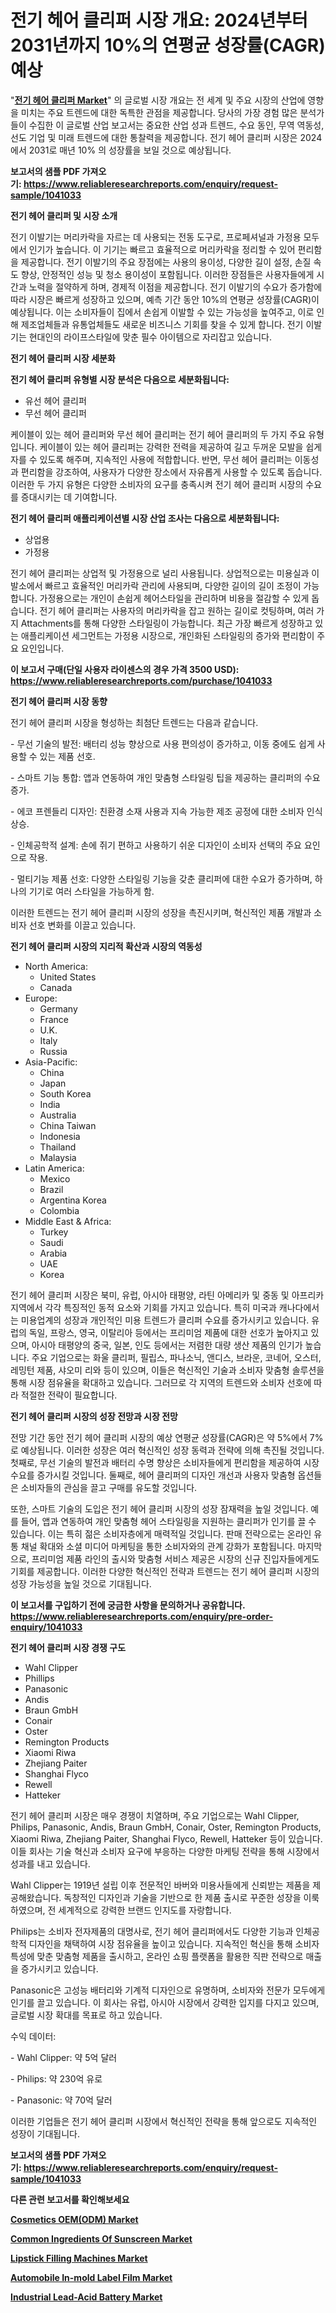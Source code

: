 <p><h1>전기 헤어 클리퍼 시장 개요: 2024년부터 2031년까지 10%의 연평균 성장률(CAGR) 예상</h1></p><p>"<strong><a href="https://www.reliableresearchreports.com/electric-hair-clipper-r1041033?utm_campaign=106&utm_medium=7&utm_source=Github&utm_content=ia&utm_term=28122024&utm_id=electric-hair-clipper">전기 헤어 클리퍼 Market</a></strong>" 의 글로벌 시장 개요는 전 세계 및 주요 시장의 산업에 영향을 미치는 주요 트렌드에 대한 독특한 관점을 제공합니다. 당사의 가장 경험 많은 분석가들이 수집한 이 글로벌 산업 보고서는 중요한 산업 성과 트렌드, 수요 동인, 무역 역동성, 선도 기업 및 미래 트렌드에 대한 통찰력을 제공합니다. 전기 헤어 클리퍼 시장은 2024에서 2031로 매년 10% 의 성장률을 보일 것으로 예상됩니다.&nbsp;</p>
<p><strong>보고서의 샘플 PDF 가져오기:&nbsp;<a href="https://www.reliableresearchreports.com/enquiry/request-sample/1041033?utm_campaign=106&utm_medium=7&utm_source=Github&utm_content=ia&utm_term=28122024&utm_id=electric-hair-clipper">https://www.reliableresearchreports.com/enquiry/request-sample/1041033</a></strong></p>
<p><strong>전기 헤어 클리퍼 및 시장 소개</strong></p>
<p><p>전기 이발기는 머리카락을 자르는 데 사용되는 전동 도구로, 프로페셔널과 가정용 모두에서 인기가 높습니다. 이 기기는 빠르고 효율적으로 머리카락을 정리할 수 있어 편리함을 제공합니다. 전기 이발기의 주요 장점에는 사용의 용이성, 다양한 길이 설정, 손질 속도 향상, 안정적인 성능 및 청소 용이성이 포함됩니다. 이러한 장점들은 사용자들에게 시간과 노력을 절약하게 하며, 경제적 이점을 제공합니다. 전기 이발기의 수요가 증가함에 따라 시장은 빠르게 성장하고 있으며, 예측 기간 동안 10%의 연평균 성장률(CAGR)이 예상됩니다. 이는 소비자들이 집에서 손쉽게 이발할 수 있는 가능성을 높여주고, 이로 인해 제조업체들과 유통업체들도 새로운 비즈니스 기회를 찾을 수 있게 합니다. 전기 이발기는 현대인의 라이프스타일에 맞춘 필수 아이템으로 자리잡고 있습니다.</p></p>
<p><strong>전기 헤어 클리퍼 시장 세분화</strong></p>
<p><strong>전기 헤어 클리퍼 유형별 시장 분석은 다음으로 세분화됩니다:</strong></p>
<p><ul><li>유선 헤어 클리퍼</li><li>무선 헤어 클리퍼</li></ul></p>
<p><p>케이블이 있는 헤어 클리퍼와 무선 헤어 클리퍼는 전기 헤어 클리퍼의 두 가지 주요 유형입니다. 케이블이 있는 헤어 클리퍼는 강력한 전력을 제공하여 길고 두꺼운 모발을 쉽게 자를 수 있도록 해주며, 지속적인 사용에 적합합니다. 반면, 무선 헤어 클리퍼는 이동성과 편리함을 강조하여, 사용자가 다양한 장소에서 자유롭게 사용할 수 있도록 돕습니다. 이러한 두 가지 유형은 다양한 소비자의 요구를 충족시켜 전기 헤어 클리퍼 시장의 수요를 증대시키는 데 기여합니다.</p></p>
<p><strong>전기 헤어 클리퍼 애플리케이션별 시장 산업 조사는 다음으로 세분화됩니다:</strong></p>
<p><ul><li>상업용</li><li>가정용</li></ul></p>
<p><p>전기 헤어 클리퍼는 상업적 및 가정용으로 널리 사용됩니다. 상업적으로는 미용실과 이발소에서 빠르고 효율적인 머리카락 관리에 사용되며, 다양한 길이의 길이 조정이 가능합니다. 가정용으로는 개인이 손쉽게 헤어스타일을 관리하며 비용을 절감할 수 있게 돕습니다. 전기 헤어 클리퍼는 사용자의 머리카락을 잡고 원하는 길이로 컷팅하며, 여러 가지 Attachments를 통해 다양한 스타일링이 가능합니다. 최근 가장 빠르게 성장하고 있는 애플리케이션 세그먼트는 가정용 시장으로, 개인화된 스타일링의 증가와 편리함이 주요 요인입니다.</p></p>
<p><strong>이 보고서 구매(단일 사용자 라이센스의 경우 가격 3500 USD): <a href="https://www.reliableresearchreports.com/purchase/1041033?utm_campaign=106&utm_medium=7&utm_source=Github&utm_content=ia&utm_term=28122024&utm_id=electric-hair-clipper">https://www.reliableresearchreports.com/purchase/1041033</a></strong></p>
<p><strong>전기 헤어 클리퍼 시장 동향</strong></p>
<p><p>전기 헤어 클리퍼 시장을 형성하는 최첨단 트렌드는 다음과 같습니다.</p><p>- 무선 기술의 발전: 배터리 성능 향상으로 사용 편의성이 증가하고, 이동 중에도 쉽게 사용할 수 있는 제품 선호.</p><p>- 스마트 기능 통합: 앱과 연동하여 개인 맞춤형 스타일링 팁을 제공하는 클리퍼의 수요 증가.</p><p>- 에코 프렌들리 디자인: 친환경 소재 사용과 지속 가능한 제조 공정에 대한 소비자 인식 상승.</p><p>- 인체공학적 설계: 손에 쥐기 편하고 사용하기 쉬운 디자인이 소비자 선택의 주요 요인으로 작용.</p><p>- 멀티기능 제품 선호: 다양한 스타일링 기능을 갖춘 클리퍼에 대한 수요가 증가하며, 하나의 기기로 여러 스타일을 가능하게 함.</p><p>이러한 트렌드는 전기 헤어 클리퍼 시장의 성장을 촉진시키며, 혁신적인 제품 개발과 소비자 선호 변화를 이끌고 있습니다.</p></p>
<p><strong>전기 헤어 클리퍼 시장의 지리적 확산과 시장의 역동성</strong></p>
<p><ul>
    <li>
        North America:
        <ul>
            <li>United States</li>
            <li>Canada</li>
        </ul>
    </li>
    <li>
        Europe:
        <ul>
            <li>Germany</li>
            <li>France</li>
            <li>U.K.</li>
            <li>Italy</li>
            <li>Russia</li>
        </ul>
    </li>
    <li>
        Asia-Pacific:
        <ul>
            <li>China</li>
            <li>Japan</li>
            <li>South Korea</li>
            <li>India</li>
            <li>Australia</li>
            <li>China Taiwan</li>
            <li>Indonesia</li>
            <li>Thailand</li>
            <li>Malaysia</li>
        </ul>
    </li>
    <li>
        Latin America:
        <ul>
            <li>Mexico</li>
            <li>Brazil</li>
            <li>Argentina Korea</li>
            <li>Colombia</li>
        </ul>
    </li>
    <li>
        Middle East & Africa:
        <ul>
            <li>Turkey</li>
            <li>Saudi</li>
            <li>Arabia</li>
            <li>UAE</li>
            <li>Korea</li>
        </ul>
    </li>
    </ul></p>
<p><p>전기 헤어 클리퍼 시장은 북미, 유럽, 아시아 태평양, 라틴 아메리카 및 중동 및 아프리카 지역에서 각각 특징적인 동적 요소와 기회를 가지고 있습니다. 특히 미국과 캐나다에서는 미용업계의 성장과 개인적인 미용 트렌드가 클리퍼 수요를 증가시키고 있습니다. 유럽의 독일, 프랑스, 영국, 이탈리아 등에서는 프리미엄 제품에 대한 선호가 높아지고 있으며, 아시아 태평양의 중국, 일본, 인도 등에서는 저렴한 대량 생산 제품의 인기가 높습니다. 주요 기업으로는 화울 클리퍼, 필립스, 파나소닉, 앤디스, 브라운, 코네어, 오스터, 레밍턴 제품, 샤오미 리와 등이 있으며, 이들은 혁신적인 기술과 소비자 맞춤형 솔루션을 통해 시장 점유율을 확대하고 있습니다. 그러므로 각 지역의 트렌드와 소비자 선호에 따라 적절한 전략이 필요합니다.</p></p>
<p><strong>전기 헤어 클리퍼 시장의 성장 전망과 시장 전망</strong></p>
<p><p>전망 기간 동안 전기 헤어 클리퍼 시장의 예상 연평균 성장률(CAGR)은 약 5%에서 7%로 예상됩니다. 이러한 성장은 여러 혁신적인 성장 동력과 전략에 의해 촉진될 것입니다. 첫째로, 무선 기술의 발전과 배터리 수명 향상은 소비자들에게 편리함을 제공하여 시장 수요를 증가시킬 것입니다. 둘째로, 헤어 클리퍼의 디자인 개선과 사용자 맞춤형 옵션들은 소비자들의 관심을 끌고 구매를 유도할 것입니다.</p><p>또한, 스마트 기술의 도입은 전기 헤어 클리퍼 시장의 성장 잠재력을 높일 것입니다. 예를 들어, 앱과 연동하여 개인 맞춤형 헤어 스타일링을 지원하는 클리퍼가 인기를 끌 수 있습니다. 이는 특히 젊은 소비자층에게 매력적일 것입니다. 판매 전략으로는 온라인 유통 채널 확대와 소셜 미디어 마케팅을 통한 소비자와의 관계 강화가 포함됩니다. 마지막으로, 프리미엄 제품 라인의 출시와 맞춤형 서비스 제공은 시장의 신규 진입자들에게도 기회를 제공합니다. 이러한 다양한 혁신적인 전략과 트렌드는 전기 헤어 클리퍼 시장의 성장 가능성을 높일 것으로 기대됩니다.</p></p>
<p><strong>이 보고서를 구입하기 전에 궁금한 사항을 문의하거나 공유합니다. <a href="https://www.reliableresearchreports.com/enquiry/pre-order-enquiry/1041033?utm_campaign=106&utm_medium=7&utm_source=Github&utm_content=ia&utm_term=28122024&utm_id=electric-hair-clipper">https://www.reliableresearchreports.com/enquiry/pre-order-enquiry/1041033</a></strong></p>
<p><strong>전기 헤어 클리퍼 시장 경쟁 구도</strong></p>
<p><ul><li>Wahl Clipper</li><li>Phillips</li><li>Panasonic</li><li>Andis</li><li>Braun GmbH</li><li>Conair</li><li>Oster</li><li>Remington Products</li><li>Xiaomi Riwa</li><li>Zhejiang Paiter</li><li>Shanghai Flyco</li><li>Rewell</li><li>Hatteker</li></ul></p>
<p><p>전기 헤어 클리퍼 시장은 매우 경쟁이 치열하며, 주요 기업으로는 Wahl Clipper, Philips, Panasonic, Andis, Braun GmbH, Conair, Oster, Remington Products, Xiaomi Riwa, Zhejiang Paiter, Shanghai Flyco, Rewell, Hatteker 등이 있습니다. 이들 회사는 기술 혁신과 소비자 요구에 부응하는 다양한 마케팅 전략을 통해 시장에서 성과를 내고 있습니다.</p><p>Wahl Clipper는 1919년 설립 이후 전문적인 바버와 미용사들에게 신뢰받는 제품을 제공해왔습니다. 독창적인 디자인과 기술을 기반으로 한 제품 출시로 꾸준한 성장을 이룩하였으며, 전 세계적으로 강력한 브랜드 인지도를 자랑합니다.</p><p>Philips는 소비자 전자제품의 대명사로, 전기 헤어 클리퍼에서도 다양한 기능과 인체공학적 디자인을 채택하여 시장 점유율을 높이고 있습니다. 지속적인 혁신을 통해 소비자 특성에 맞춘 맞춤형 제품을 출시하고, 온라인 쇼핑 플랫폼을 활용한 직판 전략으로 매출을 증가시키고 있습니다.</p><p>Panasonic은 고성능 배터리와 기계적 디자인으로 유명하며, 소비자와 전문가 모두에게 인기를 끌고 있습니다. 이 회사는 유럽, 아시아 시장에서 강력한 입지를 다지고 있으며, 글로벌 시장 확대를 목표로 하고 있습니다.</p><p>수익 데이터:</p><p>- Wahl Clipper: 약 5억 달러</p><p>- Philips: 약 230억 유로</p><p>- Panasonic: 약 70억 달러</p><p>이러한 기업들은 전기 헤어 클리퍼 시장에서 혁신적인 전략을 통해 앞으로도 지속적인 성장이 기대됩니다.</p></p>
<p><strong>보고서의 샘플 PDF 가져오기:&nbsp;<a href="https://www.reliableresearchreports.com/enquiry/request-sample/1041033?utm_campaign=106&utm_medium=7&utm_source=Github&utm_content=ia&utm_term=28122024&utm_id=electric-hair-clipper">https://www.reliableresearchreports.com/enquiry/request-sample/1041033</a></strong></p>
<p><strong></strong></p>
<p><strong></strong></p>
<p><strong></strong></p>
<p><strong></strong></p>
<p><strong>다른 관련 보고서를 확인해보세요</strong></p>
<p><strong><p><a href="https://github.com/ParvinKhatun77/Market-Research-Report-List-1/blob/main/cosmetics-oemodm-market.md?utm_campaign=106&utm_medium=7&utm_source=Github&utm_content=ia&utm_term=28122024&utm_id=electric-hair-clipper">Cosmetics OEM(ODM) Market</a></p><p><a href="https://github.com/DixieGrimes/Market-Research-Report-List-1/blob/main/common-ingredients-of-sunscreen-market.md?utm_campaign=106&utm_medium=7&utm_source=Github&utm_content=ia&utm_term=28122024&utm_id=electric-hair-clipper">Common Ingredients Of Sunscreen Market</a></p><p><a href="https://github.com/stephaniwo144/Market-Research-Report-List-1/blob/main/lipstick-filling-machines-market.md?utm_campaign=106&utm_medium=7&utm_source=Github&utm_content=ia&utm_term=28122024&utm_id=electric-hair-clipper">Lipstick Filling Machines Market</a></p><p><a href="https://github.com/tanekacalderon743/Market-Research-Report-List-1/blob/main/automobile-in-mold-label-film-market.md?utm_campaign=106&utm_medium=7&utm_source=Github&utm_content=ia&utm_term=28122024&utm_id=electric-hair-clipper">Automobile In-mold Label Film Market</a></p><p><a href="https://github.com/abbislposival/Market-Research-Report-List-1/blob/main/industrial-lead-acid-battery-market.md?utm_campaign=106&utm_medium=7&utm_source=Github&utm_content=ia&utm_term=28122024&utm_id=electric-hair-clipper">Industrial Lead-Acid Battery Market</a></p></strong></p>
<p></p>